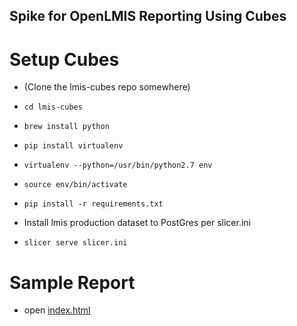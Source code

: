 Spike for OpenLMIS Reporting Using Cubes
----------------------------------------


Setup Cubes
===========

* (Clone the lmis-cubes repo somewhere)
* `cd lmis-cubes`
* `brew install python`
* `pip install virtualenv`
* `virtualenv --python=/usr/bin/python2.7 env`
* `source env/bin/activate`
* `pip install -r requirements.txt`

* Install lmis production dataset to PostGres per slicer.ini
* `slicer serve slicer.ini`


Sample Report
=============

* open [index.html](http://localhost:5555/index.html)
